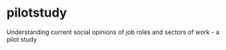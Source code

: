 # pilotstudy
Understanding current social opinions of job roles and sectors of work - a pilot study
